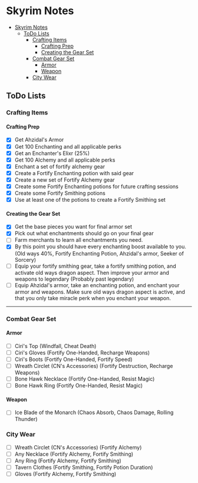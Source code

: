 # Skyrim Notes
- [Skyrim Notes](#skyrim-notes)
  * [ToDo Lists](#todo-lists)
    + [Crafting Items](#crafting-items)
      - [Crafting Prep](#crafting-prep)
      - [Creating the Gear Set](#creating-the-gear-set)
    + [Combat Gear Set](#combat-gear-set)
      - [Armor](#armor)
      - [Weapon](#weapon)
    + [City Wear](#city-wear)

## ToDo Lists
### Crafting Items
#### Crafting Prep
- [x] Get Ahzidal's Armor
- [x] Get 100 Enchanting and all applicable perks
- [x] Get an Enchanter's Elixr (25%)
- [x] Get 100 Alchemy and all applicable perks
- [x] Enchant a set of fortify alchemy gear
- [x] Create a Fortify Enchanting potion with said gear
- [x] Create a new set of Fortify Alchemy gear
- [x] Create some Fortify Enchanting potions for future crafting sessions
- [x] Create some Fortify Smithing potions
- [x] Use at least one of the potions to create a Fortify Smithing set
#### Creating the Gear Set
- [x] Get the base pieces you want for final armor set
- [x] Pick out what enchantments should go on your final gear
- [ ] Farm merchants to learn all enchantments you need.
- [x] By this point you should have every enchanting boost available to you.  (Old ways 40%, Fortify Enchanting Potion, Ahzidal's armor, Seeker of Sorcery)
- [ ] Equip your fortify smithing gear, take a fortify smithing potion, and activate old ways dragon aspect.  Then improve your armor and weapons to legendary (Probably past legendary)
- [ ] Equip Ahzidal's armor, take an enchanting potion, and enchant your armor and weapons.  Make sure old ways dragon aspect is active, and that you only take miracle perk when you enchant your weapon.

----
### Combat Gear Set
#### Armor
- [ ] Ciri's Top (Windfall, Cheat Death)
- [ ] Ciri's Gloves (Fortify One-Handed, Recharge Weapons)
- [ ] Ciri's Boots (Fortify One-Handed, Fortify Speed)
- [ ] Wreath Circlet (CN's Accessories) (Fortify Destruction, Recharge Weapons)
- [ ] Bone Hawk Necklace (Fortify One-Handed, Resist Magic)
- [ ] Bone Hawk Ring (Fortify One-Handed, Resist Magic)
#### Weapon
- [ ] Ice Blade of the Monarch (Chaos Absorb, Chaos Damage, Rolling Thunder) 

### City Wear
- [ ] Wreath Circlet (CN's Accessories) (Fortify Alchemy)
- [ ] Any Necklace (Fortify Alchemy, Fortify Smithing)
- [ ] Any Ring (Fortify Alchemy, Fortify Smithing)
- [ ] Tavern Clothes (Fortify Smithing, Fortify Potion Duration)
- [ ] Gloves (Fortify Alchemy, Fortify Smithing)
